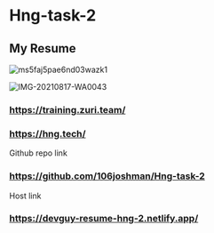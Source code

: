 ﻿# Hng-task-2
 
 ## My Resume
 
![ms5faj5pae6nd03wazk1](https://user-images.githubusercontent.com/75917896/129786660-656f9998-2a9d-4073-86f5-20247320e6c4.png)

 
 ![IMG-20210817-WA0043](https://user-images.githubusercontent.com/75917896/129786567-a8df8bc4-a8fc-47a4-9e61-cc2334744770.jpg)


### https://training.zuri.team/

### https://hng.tech/


Github repo link

### https://github.com/106joshman/Hng-task-2

Host link
### https://devguy-resume-hng-2.netlify.app/

